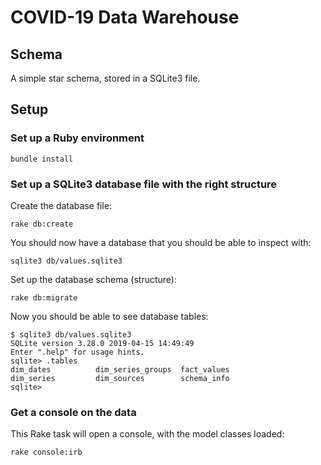 # COVID-19 Data Warehouse

## Schema

A simple star schema, stored in a SQLite3 file.

## Setup

### Set up a Ruby environment

    bundle install

### Set up a SQLite3 database file with the right structure

Create the database file:

    rake db:create

You should now have a database that you should be able to inspect with:

    sqlite3 db/values.sqlite3

Set up the database schema (structure):

    rake db:migrate

Now you should be able to see database tables:

    $ sqlite3 db/values.sqlite3
    SQLite version 3.28.0 2019-04-15 14:49:49
    Enter ".help" for usage hints.
    sqlite> .tables
    dim_dates          dim_series_groups  fact_values
    dim_series         dim_sources        schema_info
    sqlite>

### Get a console on the data

This Rake task will open a console, with the model classes loaded:

    rake console:irb
